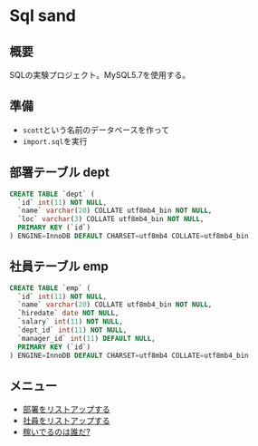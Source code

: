 # Sql sand

## 概要

SQLの実験プロジェクト。MySQL5.7を使用する。

## 準備

- `scott`という名前のデータベースを作って
- `import.sql`を実行

## 部署テーブル dept

```sql
CREATE TABLE `dept` (
  `id` int(11) NOT NULL,
  `name` varchar(20) COLLATE utf8mb4_bin NOT NULL,
  `loc` varchar(3) COLLATE utf8mb4_bin NOT NULL,
  PRIMARY KEY (`id`)
) ENGINE=InnoDB DEFAULT CHARSET=utf8mb4 COLLATE=utf8mb4_bin
```

## 社員テーブル emp

```sql
CREATE TABLE `emp` (
  `id` int(11) NOT NULL,
  `name` varchar(20) COLLATE utf8mb4_bin NOT NULL,
  `hiredate` date NOT NULL,
  `salary` int(11) NOT NULL,
  `dept_id` int(11) NOT NULL,
  `manager_id` int(11) DEFAULT NULL,
  PRIMARY KEY (`id`)
) ENGINE=InnoDB DEFAULT CHARSET=utf8mb4 COLLATE=utf8mb4_bin
```

## メニュー

- [部署をリストアップする](sql/depts.md)
- [社員をリストアップする](sql/emps.md)
- [稼いでるのは誰だ?](sql/salary.md)
